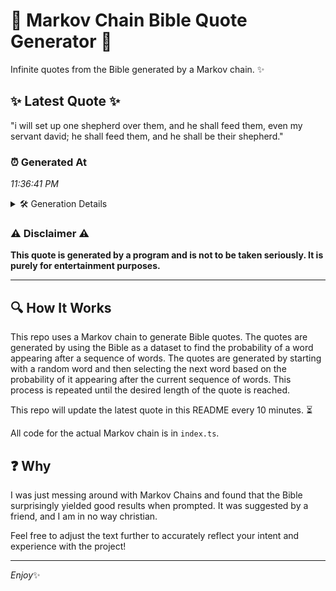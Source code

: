 # 📖 Markov Chain Bible Quote Generator 📖

Infinite quotes from the Bible generated by a Markov chain. ✨

## ✨ Latest Quote ✨
"i will set up one shepherd over them, and he shall feed them, even my servant david; he shall feed them, and he shall be their shepherd."

### ⏰ Generated At
*11:36:41 PM*

<details>
    <summary>🛠️ Generation Details</summary>
    <p>
        <strong>🌱 Seed:</strong> i<br>
        <strong>🔄 Iterations:</strong> 26<br>
        <strong>📜 Context History:</strong><br>[ i ]: will<br>[ i, will ]: set<br>[ i, will, set ]: up<br>[ i, will, set, up ]: one<br>[ i, will, set, up, one ]: shepherd<br>[ i, will, set, up, one, shepherd ]: over<br>[ will, set, up, one, shepherd, over ]: them,<br>[ set, up, one, shepherd, over, them, ]: and<br>[ up, one, shepherd, over, them,, and ]: he<br>[ one, shepherd, over, them,, and, he ]: shall<br>[ shepherd, over, them,, and, he, shall ]: feed<br>[ over, them,, and, he, shall, feed ]: them,<br>[ them,, and, he, shall, feed, them, ]: even<br>[ and, he, shall, feed, them,, even ]: my<br>[ he, shall, feed, them,, even, my ]: servant<br>[ shall, feed, them,, even, my, servant ]: david;<br>[ feed, them,, even, my, servant, david; ]: he<br>[ them,, even, my, servant, david;, he ]: shall<br>[ even, my, servant, david;, he, shall ]: feed<br>[ my, servant, david;, he, shall, feed ]: them,<br>[ servant, david;, he, shall, feed, them, ]: and<br>[ david;, he, shall, feed, them,, and ]: he<br>[ he, shall, feed, them,, and, he ]: shall<br>[ shall, feed, them,, and, he, shall ]: be<br>[ feed, them,, and, he, shall, be ]: their<br>[ them,, and, he, shall, be, their ]: shepherd.<br>
    </p>
</details>

### ⚠️ Disclaimer ⚠️
**This quote is generated by a program and is not to be taken seriously. It is purely for entertainment purposes.**

---

## 🔍 How It Works

This repo uses a Markov chain to generate Bible quotes. The quotes are generated by using the Bible as a dataset to find the probability of a word appearing after a sequence of words. The quotes are generated by starting with a random word and then selecting the next word based on the probability of it appearing after the current sequence of words. This process is repeated until the desired length of the quote is reached.

This repo will update the latest quote in this README every 10 minutes. ⏳

All code for the actual Markov chain is in `index.ts`.

## ❓ Why

I was just messing around with Markov Chains and found that the Bible surprisingly yielded good results when prompted. 
It was suggested by a friend, and I am in no way christian.

Feel free to adjust the text further to accurately reflect your intent and experience with the project!

---

*Enjoy*✨
